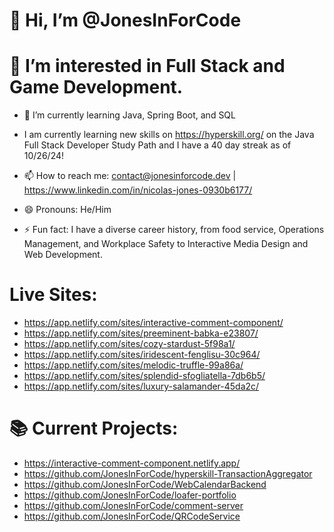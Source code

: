 # 👋 Hi, I’m @JonesInForCode
# 👀 I’m interested in Full Stack and Game Development.
- 🌱 I’m currently learning Java, Spring Boot, and SQL
- I am currently learning new skills on https://hyperskill.org/ on the Java Full Stack Developer Study Path and I have a 40 day streak as of 10/26/24!

- 📫 How to reach me: contact@jonesinforcode.dev | https://www.linkedin.com/in/nicolas-jones-0930b6177/
- 😄 Pronouns: He/Him
- ⚡ Fun fact: I have a diverse career history, from food service, Operations Management, and Workplace Safety to Interactive Media Design and Web Development.
# Live Sites:
- https://app.netlify.com/sites/interactive-comment-component/
- https://app.netlify.com/sites/preeminent-babka-e23807/
- https://app.netlify.com/sites/cozy-stardust-5f98a1/
- https://app.netlify.com/sites/iridescent-fenglisu-30c964/
- https://app.netlify.com/sites/melodic-truffle-99a86a/
- https://app.netlify.com/sites/splendid-sfogliatella-7db6b5/
- https://app.netlify.com/sites/luxury-salamander-45da2c/
# 📚 Current Projects: 
- https://interactive-comment-component.netlify.app/
- https://github.com/JonesInForCode/hyperskill-TransactionAggregator
- https://github.com/JonesInForCode/WebCalendarBackend
- https://github.com/JonesInForCode/loafer-portfolio
- https://github.com/JonesInForCode/comment-server
- https://github.com/JonesInForCode/QRCodeService


<!---
JonesInForCode/JonesInForCode is a ✨ special ✨ repository because its `README.md` (this file) appears on your GitHub profile.
You can click the Preview link to take a look at your changes.
--->
